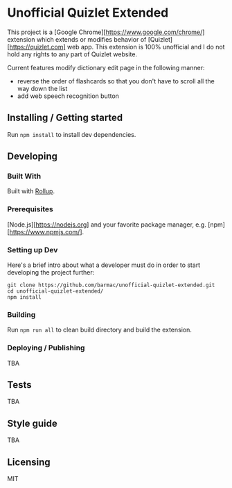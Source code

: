 # Unofficial Quizlet Extended

This project is a [Google Chrome][https://www.google.com/chrome/] extension which extends or modifies behavior of [Quizlet][https://quizlet.com] web app. This extension is 100% unofficial and I do not hold any rights to any part of Quizlet website.

Current features modify dictionary edit page in the following manner:

* reverse the order of flashcards so that you don't have to scroll all the way down the list
* add web speech recognition button

## Installing / Getting started

Run `npm install` to install dev dependencies.

## Developing

### Built With

Built with [Rollup](https://github.com/rollup/rollup).

### Prerequisites

[Node.js][https://nodejs.org] and your favorite package manager, e.g. [npm][https://www.npmjs.com/].

### Setting up Dev

Here's a brief intro about what a developer must do in order to start developing
the project further:

```shell
git clone https://github.com/barmac/unofficial-quizlet-extended.git
cd unofficial-quizlet-extended/
npm install
```

### Building

Run `npm run all` to clean build directory and build the extension.

### Deploying / Publishing

TBA

## Tests

TBA

## Style guide

TBA

## Licensing

MIT
